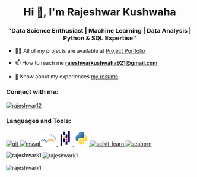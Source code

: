 <h1 align="center">Hi 👋, I'm Rajeshwar Kushwaha</h1>
<h3 align="center">"Data Science Enthusiast | Machine Learning | Data Analysis | Python & SQL Expertise"</h3>

- 👨‍💻 All of my projects are available at [Project Portfolio](https://github.com/Rajeshwark1/Project-Portfolio)

- 📫 How to reach me **rajeshwarkushwaha921@gmail.com**

- 📄 Know about my experiences [my resume](https://github.com/Rajeshwark1/Rajeshwark1/blob/main/Rajeshwar%20Resume.pdf)

<h3 align="left">Connect with me:</h3>
<p align="left">
<a href="https://linkedin.com/in/rajeshwar12" target="blank"><img align="center" src="https://raw.githubusercontent.com/rahuldkjain/github-profile-readme-generator/master/src/images/icons/Social/linked-in-alt.svg" alt="rajeshwar12" height="30" width="40" /></a>
</p>

<h3 align="left">Languages and Tools:</h3>
<p align="left"> <a href="https://git-scm.com/" target="_blank" rel="noreferrer"> <img src="https://www.vectorlogo.zone/logos/git-scm/git-scm-icon.svg" alt="git" width="40" height="40"/> </a> <a href="https://www.microsoft.com/en-us/sql-server" target="_blank" rel="noreferrer"> <img src="https://www.svgrepo.com/show/303229/microsoft-sql-server-logo.svg" alt="mssql" width="40" height="40"/> </a> <a href="https://www.mysql.com/" target="_blank" rel="noreferrer"> <img src="https://raw.githubusercontent.com/devicons/devicon/master/icons/mysql/mysql-original-wordmark.svg" alt="mysql" width="40" height="40"/> </a> <a href="https://pandas.pydata.org/" target="_blank" rel="noreferrer"> <img src="https://raw.githubusercontent.com/devicons/devicon/2ae2a900d2f041da66e950e4d48052658d850630/icons/pandas/pandas-original.svg" alt="pandas" width="40" height="40"/> </a> <a href="https://www.python.org" target="_blank" rel="noreferrer"> <img src="https://raw.githubusercontent.com/devicons/devicon/master/icons/python/python-original.svg" alt="python" width="40" height="40"/> </a> <a href="https://scikit-learn.org/" target="_blank" rel="noreferrer"> <img src="https://upload.wikimedia.org/wikipedia/commons/0/05/Scikit_learn_logo_small.svg" alt="scikit_learn" width="40" height="40"/> </a> <a href="https://seaborn.pydata.org/" target="_blank" rel="noreferrer"> <img src="https://seaborn.pydata.org/_images/logo-mark-lightbg.svg" alt="seaborn" width="40" height="40"/> </a> </p>

<p><img align="left" src="https://github-readme-stats.vercel.app/api/top-langs?username=rajeshwark1&show_icons=true&locale=en&layout=compact" alt="rajeshwark1" /></p>

<p>&nbsp;<img align="center" src="https://github-readme-stats.vercel.app/api?username=rajeshwark1&show_icons=true&locale=en" alt="rajeshwark1" /></p>

<p><img align="center" src="https://github-readme-streak-stats.herokuapp.com/?user=rajeshwark1&" alt="rajeshwark1" /></p>
